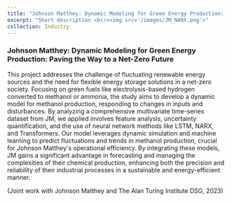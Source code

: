 ```yaml
---
title: "Johnson Matthey: Dynamic Modeling for Green Energy Production: Paving the Way to a Net-Zero Future"
excerpt: "Short description <br/><img src='/images/JM_NARX.png'>"
collection: Industry
---
```


### Johnson Matthey: Dynamic Modeling for Green Energy Production: Paving the Way to a Net-Zero Future

This project addresses the challenge of fluctuating renewable energy sources and the need for flexible energy storage solutions in a net-zero society. Focusing on green fuels like electrolysis-based hydrogen converted to methanol or ammonia, the study aims to develop a dynamic model for methanol production, responding to changes in inputs and disturbances. By analyzing a comprehensive multivariate time-series dataset from JM, we applied involves feature analysis, uncertainty quantification, and the use of neural network methods like LSTM, NARX, and Transformers. Our model leverages dynamic simulation and machine learning to predict fluctuations and trends in methanol production, crucial for Johnson Matthey's operational efficiency. By integrating these models, JM gains a significant advantage in forecasting and managing the complexities of their chemical production, enhancing both the precision and reliability of their industrial processes in a sustainable and energy-efficient manner.

(Joint work with Johnson Matthey and The Alan Turing Institute DSG, 2023) 

